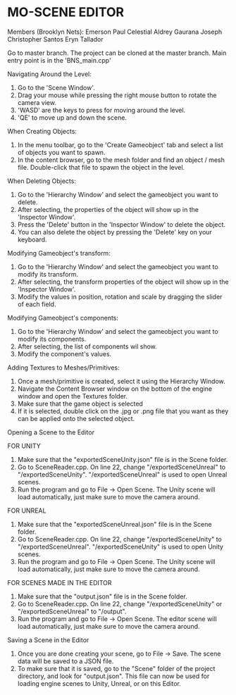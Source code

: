 # MO-SCENE EDITOR
Members (Brooklyn Nets):
Emerson Paul Celestial
Aldrey Gaurana
Joseph Christopher Santos
Eryn Tallador


Go to master branch. The project can be cloned at the master branch.
Main entry point is in the 'BNS_main.cpp'

Navigating Around the Level:
1. Go to the 'Scene Window'.
2. Drag your mouse while pressing the right mouse button to rotate the camera view.
3. 'WASD' are the keys to press for moving around the level.
4. 'QE' to move up and down the scene.

When Creating Objects:
1. In the menu toolbar, go to the 'Create Gameobject' tab and select a list of objects you want to spawn.
2. In the content browser, go to the mesh folder and find an object / mesh file. Double-click that file to spawn the object in the level.

When Deleting Objects:
1. Go to the 'Hierarchy Window' and select the gameobject you want to delete.
2. After selecting, the properties of the object will show up in the 'Inspector Window'.
3. Press the 'Delete' button in the 'Inspector Window' to delete the object.
4. You can also delete the object by pressing the 'Delete' key on your keyboard.

Modifying Gameobject's transform:
1. Go to the 'Hierarchy Window' and select the gameobject you want to modify its transform.
2. After selecting, the transform properties of the object will show up in the 'Inspector Window'.
3. Modify the values in position, rotation and scale by dragging the slider of each field.

Modifying Gameobject's components:
1. Go to the 'Hierarchy Window' and select the gameobject you want to modify its components.
2. After selecting, the list of components wil show.
3. Modify the component's values.

Adding Textures to Meshes/Primitives:
1. Once a mesh/primitive is created, select it using the Hierarchy Window.
2. Navigate the Content Browser window on the bottom of the engine window and open the Textures folder.
3. Make sure that the game object is selected
4. If it is selected, double click on the .jpg or .png file that you want as they can be applied onto the selected object.

Opening a Scene to the Editor

FOR UNITY
1. Make sure that the "exportedSceneUnity.json" file is in the Scene folder.
2. Go to SceneReader.cpp. On line 22, change "/exportedSceneUnreal" to "/exportedSceneUnity". "/exportedSceneUnreal" is used to open Unreal scenes.
3. Run the program and go to File -> Open Scene. The Unity scene will load automatically, just make sure to move the camera around.

FOR UNREAL 
1. Make sure that the "exportedSceneUnreal.json" file is in the Scene folder.
2. Go to SceneReader.cpp. On line 22, change "/exportedSceneUnity" to "/exportedSceneUnreal". "/exportedSceneUnity" is used to open Unity scenes.
3. Run the program and go to File -> Open Scene. The Unity scene will load automatically, just make sure to move the camera around.

FOR SCENES MADE IN THE EDITOR
1. Make sure that the "output.json" file is in the Scene folder.
2. Go to SceneReader.cpp. On line 22, change "/exportedSceneUnity" or "/exportedSceneUnreal" to "/output".
3. Run the program and go to File -> Open Scene. The editor scene will load automatically, just make sure to move the camera around.

Saving a Scene in the Editor
1. Once you are done creating your scene, go to File -> Save. The scene data will be saved to a JSON file.
2. To make sure that it is saved, go to the "Scene" folder of the project directory, and look for "output.json". This file can now be used for loading engine scenes to Unity, Unreal, or on this Editor.
